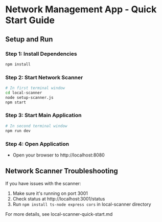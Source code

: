 
# Network Management App - Quick Start Guide

## Setup and Run

### Step 1: Install Dependencies
```bash
npm install
```

### Step 2: Start Network Scanner
```bash
# In first terminal window
cd local-scanner
node setup-scanner.js
npm start
```

### Step 3: Start Main Application
```bash
# In second terminal window
npm run dev
```

### Step 4: Open Application
- Open your browser to http://localhost:8080

## Network Scanner Troubleshooting

If you have issues with the scanner:
1. Make sure it's running on port 3001
2. Check status at http://localhost:3001/status
3. Run `npm install ts-node express cors` in local-scanner directory

For more details, see local-scanner-quick-start.md
